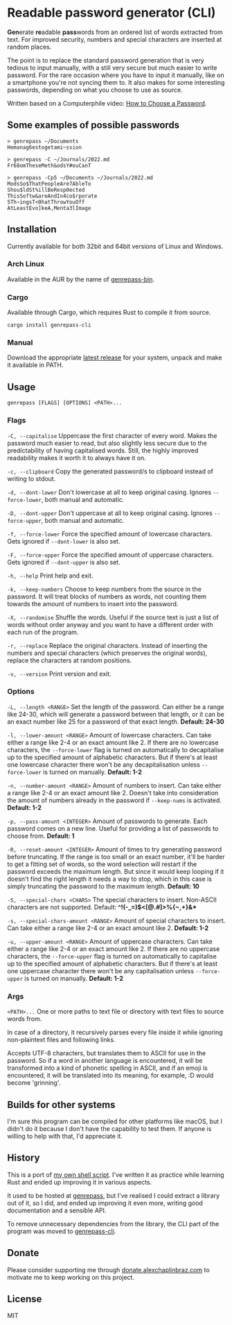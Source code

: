 # Readable password generator (CLI)

**Gen**erate **re**adable **pass**words from an ordered list of words extracted from text.
For improved security, numbers and special characters are inserted at random places.

The point is to replace the standard password generation that is very tedious to input manually,
with a still very secure but much easier to write password.
For the rare occasion where you have to input it manually, like on a smartphone you're not syncing them to.
It also makes for some interesting passwords, depending on what you choose to use as source.

Written based on a Computerphile video: [How to Choose a Password](https://youtu.be/3NjQ9b3pgIg).

## Some examples of possible passwords

```
> genrepass ~/Documents
Hemanag6estogetami~ssion

> genrepass -C ~/Journals/2022.md
Fr68omTheseMeth&odsY#ouCanT

> genrepass -Cp5 ~/Documents ~/Journals/2022.md
ModsSo$ThatPeopleAre7AbleTo
Shou$ldSt%illBeResp0ected
ThisSoftw&areAndIn4co$rporate
5Th~ingsT<0hatThrowYouOff
AtLeastEvo]keA,Menta3lImage
```

## Installation

Currently available for both 32bit and 64bit versions of Linux and Windows.

### Arch Linux

Available in the AUR by the name of [genrepass-bin](https://aur.archlinux.org/packages/genrepass-bin/).

### Cargo

Available through Cargo, which requires Rust to compile it from source.

`cargo install genrepass-cli`

### Manual

Download the appropriate [latest release](https://github.com/AlexChaplinBraz/genrepass-cli/releases/latest)
for your system, unpack and make it available in PATH.

## Usage

`genrepass [FLAGS] [OPTIONS] <PATH>...`

### Flags

`-C, --capitalise` Uppercase the first character of every word. Makes the password much easier to read, but also slightly less secure due to the predictability of having capitalised words. Still, the highly improved readability makes it worth it to always have it on.

`-c, --clipboard` Copy the generated password/s to clipboard instead of writing to stdout.

`-d, --dont-lower` Don't lowercase at all to keep original casing. Ignores `--force-lower`, both manual and automatic.

`-D, --dont-upper` Don't uppercase at all to keep original casing. Ignores `--force-upper`, both manual and automatic.

`-f, --force-lower` Force the specified amount of lowercase characters. Gets ignored if `--dont-lower` is also set.

`-F, --force-upper` Force the specified amount of uppercase characters. Gets ignored if `--dont-upper` is also set.

`-h, --help` Print help and exit.

`-k, --keep-numbers` Choose to keep numbers from the source in the password. It will treat blocks of numbers as words, not counting them towards the amount of numbers to insert into the password.

`-X, --randomise` Shuffle the words. Useful if the source text is just a list of words without order anyway and you want to have a different order with each run of the program.

`-r, --replace` Replace the original characters. Instead of inserting the numbers and special characters (which preserves the original words), replace the characters at random positions.

`-v, --version` Print version and exit.


### Options

`-L, --length <RANGE>` Set the length of the password. Can either be a range like 24-30, which will generate a password between that length, or it can be an exact number like 25 for a password of that exact length. **Default: 24-30**

`-l, --lower-amount <RANGE>` Amount of lowercase characters. Can take either a range like 2-4 or an exact amount like 2. If there are no lowercase characters, the `--force-lower` flag is turned on automatically to decapitalise up to the specified amount of alphabetic characters. But if there's at least one lowercase character there won't be any decapitalisation unless `--force-lower` is turned on manually. **Default: 1-2**

`-n, --number-amount <RANGE>` Amount of numbers to insert. Can take either a range like 2-4 or an exact amount like 2. Doesn't take into consideration the amount of numbers already in the password if `--keep-nums` is activated. **Default: 1-2**

`-p, --pass-amount <INTEGER>` Amount of passwords to generate. Each password comes on a new line. Useful for providing a list of passwords to choose from. **Default: 1**

`-R, --reset-amount <INTEGER>` Amount of times to try generating password before truncating. If the range is too small or an exact number, it'll be harder to get a fitting set of words, so the word selection will restart if the password exceeds the maximum length. But since it would keep looping if it doesn't find the right length it needs a way to stop, which in this case is simply truncating the password to the maximum length. **Default: 10**

`-S, --special-chars <CHARS>` The special characters to insert. Non-ASCII characters are not supported. Default: **^!(-_=)$<\[@.#\]>%{~,+}&\***

`-s, --special-chars-amount <RANGE>` Amount of special characters to insert. Can take either a range like 2-4 or an exact amount like 2. **Default: 1-2**

`-u, --upper-amount <RANGE>` Amount of uppercase characters. Can take either a range like 2-4 or an exact amount like 2. If there are no uppercase characters, the `--force-upper` flag is turned on automatically to capitalise up to the specified amount of alphabetic characters. But if there's at least one uppercase character there won't be any capitalisation unless `--force-upper` is turned on manually. **Default: 1-2**

### Args

`<PATH>...` One or more paths to text file or directory with text files to source words from.

In case of a directory, it recursively parses every file inside it while ignoring non-plaintext files and following links.

Accepts UTF-8 characters, but translates them to ASCII for use in the password. So if a word in another language is encountered, it will be transformed into a kind of phonetic spelling in ASCII, and if an emoji is encountered, it will be translated into its meaning, for example, :D would become 'grinning'.

## Builds for other systems

I'm sure this program can be compiled for other platforms like macOS,
but I didn't do it because I don't have the capability to test them.
If anyone is willing to help with that, I'd appreciate it.

## History

This is a port of [my own shell script](https://github.com/AlexChaplinBraz/shell-scripts/tree/master/genrepass).
I've written it as practice while learning Rust and ended up improving it in various aspects.

It used to be hosted at [genrepass](https://github.com/AlexChaplinBraz/genrepass),
but I've realised I could extract a library out of it, so I did, and ended up improving it even more,
writing good documentation and a sensible API.

To remove unnecessary dependencies from the library,
the CLI part of the program was moved to [genrepass-cli](https://github.com/AlexChaplinBraz/genrepass-cli).

## Donate

Please consider supporting me through [donate.alexchaplinbraz.com](https://donate.alexchaplinbraz.com/?project=3)
to motivate me to keep working on this project.

## License

MIT
